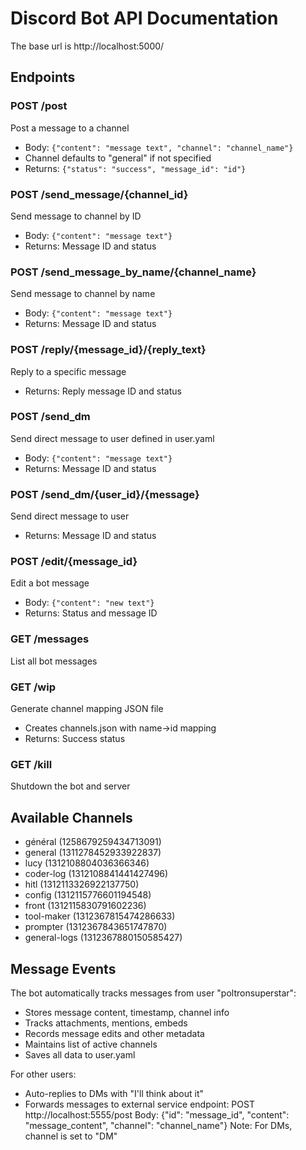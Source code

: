 # Discord Bot API Documentation

The base url is http://localhost:5000/

## Endpoints

### POST /post
Post a message to a channel
- Body: `{"content": "message text", "channel": "channel_name"}`
- Channel defaults to "general" if not specified
- Returns: `{"status": "success", "message_id": "id"}`

### POST /send_message/{channel_id}
Send message to channel by ID
- Body: `{"content": "message text"}`
- Returns: Message ID and status

### POST /send_message_by_name/{channel_name}
Send message to channel by name
- Body: `{"content": "message text"}`
- Returns: Message ID and status

### POST /reply/{message_id}/{reply_text}
Reply to a specific message
- Returns: Reply message ID and status

### POST /send_dm
Send direct message to user defined in user.yaml
- Body: `{"content": "message text"}`
- Returns: Message ID and status

### POST /send_dm/{user_id}/{message}
Send direct message to user
- Returns: Message ID and status

### POST /edit/{message_id}
Edit a bot message
- Body: `{"content": "new text"}`
- Returns: Status and message ID

### GET /messages
List all bot messages

### GET /wip
Generate channel mapping JSON file
- Creates channels.json with name->id mapping
- Returns: Success status

### GET /kill
Shutdown the bot and server

## Available Channels

- général (1258679259434713091)
- general (1311278452933922837)
- lucy (1312108804036366346)
- coder-log (1312108841441427496)
- hitl (1312113326922137750)
- config (1312115776601194548)
- front (1312115830791602236)
- tool-maker (1312367815474286633)
- prompter (1312367843651747870)
- general-logs (1312367880150585427)

## Message Events

The bot automatically tracks messages from user "poltronsuperstar":
- Stores message content, timestamp, channel info
- Tracks attachments, mentions, embeds
- Records message edits and other metadata
- Maintains list of active channels
- Saves all data to user.yaml

For other users:
- Auto-replies to DMs with "I'll think about it"
- Forwards messages to external service endpoint:
  POST http://localhost:5555/post
  Body: {"id": "message_id", "content": "message_content", "channel": "channel_name"}
  Note: For DMs, channel is set to "DM"
